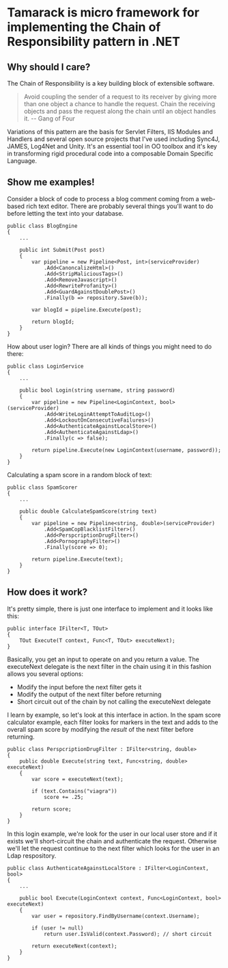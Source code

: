 Tamarack is micro framework for implementing the Chain of Responsibility pattern in .NET
=================================================================================================

Why should I care?
------------------
The Chain of Responsibility is a key building block of extensible software.

>Avoid coupling the sender of a request to its receiver by giving more than one object a 
>chance to handle the request. Chain the receiving objects and pass the request along the 
>chain until an object handles it. -- Gang of Four

Variations of this pattern are the basis for Servlet Filters, IIS Modules and Handlers and several open source 
projects that I've used including Sync4J, JAMES, Log4Net and Unity. It's an essential tool in OO toolbox and it's key in transforming rigid procedural code into a composable Domain Specific Language.

Show me examples!
-----------
Consider a block of code to process a blog comment coming from a web-based rich text editor. There are
probably several things you'll want to do before letting the text into your database. 
    
	public class BlogEngine
	{
		...

		public int Submit(Post post)
		{
			var pipeline = new Pipeline<Post, int>(serviceProvider)
				.Add<CanoncalizeHtml>()
				.Add<StripMaliciousTags>()
				.Add<RemoveJavascript>()
				.Add<RewriteProfanity>()
				.Add<GuardAgainstDoublePost>()
				.Finally(b => repository.Save(b));

			var blogId = pipeline.Execute(post);

			return blogId;
		}
	}

How about user login? There are all kinds of things you might need to do there:

	public class LoginService
	{
		...
	
		public bool Login(string username, string password)
		{
			var pipeline = new Pipeline<LoginContext, bool>(serviceProvider)
				.Add<WriteLoginAttemptToAuditLog>()
				.Add<LockoutOnConsecutiveFailures>()
				.Add<AuthenticateAgainstLocalStore>()
				.Add<AuthenticateAgainstLdap>()
				.Finally(c => false);

			return pipeline.Execute(new LoginContext(username, password));
		}
	}

Calculating a spam score in a random block of text:

	public class SpamScorer
	{
		...
		
		public double CalculateSpamScore(string text)
		{
			var pipeline = new Pipeline<string, double>(serviceProvider)
				.Add<SpamCopBlacklistFilter>()
				.Add<PerspcriptionDrugFilter>()
				.Add<PornographyFilter>()
				.Finally(score => 0);

			return pipeline.Execute(text);
		}
	}

How does it work?
-----------

It's pretty simple, there is just one interface to implement and it looks like this:

	public interface IFilter<T, TOut>
	{
		TOut Execute(T context, Func<T, TOut> executeNext);
	}

Basically, you get an input to operate on and you return a value. The executeNext delegate 
is the next filter in the chain using it in this fashion allows you several options:

 * Modify the input before the next filter gets it
 * Modify the output of the next filter before returning
 * Short circuit out of the chain by not calling the executeNext delegate

I learn by example, so let's look at this interface in action. In the spam score calculator 
example, each filter looks for markers in the text and adds to the overall spam score by
modifying the _result_ of the next filter before returning.

	public class PerspcriptionDrugFilter : IFilter<string, double>
	{
		public double Execute(string text, Func<string, double> executeNext)
		{
			var score = executeNext(text);

			if (text.Contains("viagra"))
				score += .25;

			return score;
		}
	}
	
In this login example, we're look for the user in our local user store and if it exists 
we'll short-circuit the chain and authenticate the request. Otherwise we'll let the request 
continue to the next filter which looks for the user in an Ldap respository.

	public class AuthenticateAgainstLocalStore : IFilter<LoginContext, bool>
	{
		...
		
		public bool Execute(LoginContext context, Func<LoginContext, bool> executeNext)
		{
			var user = repository.FindByUsername(context.Username);

			if (user != null)
				return user.IsValid(context.Password); // short circuit
			
			return executeNext(context);
		}
	}
